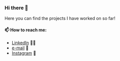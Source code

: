 ### Hi there 👋
 
 Here you can find the projects I have worked on so far!
 
#### 📫 How to reach me:
- [LinkedIn][0] :office_worker:
- [e-mail][1] :envelope_with_arrow: 
- [Instagram][3] :camera_flash:

<!-- Links to your social media accounts -->

[0]: https://www.linkedin.com/in/mauro-fama/
[1]: mailto:mauro.fama@mail.polimi.it
[3]: https://www.instagram.com/mauro_fam/

<!--
**maurofama99/maurofama99** is a ✨ _special_ ✨ repository because its `README.md` (this file) appears on your GitHub profile.

Here are some ideas to get you started:

- 🔭 I’m currently working on ...
- 🌱 I’m currently learning ...
- 👯 I’m looking to collaborate on ...
- 🤔 I’m looking for help with ...
- 💬 Ask me about ...
- 📫 How to reach me: ...
- 😄 Pronouns: ...
- ⚡ Fun fact: ...
-->
